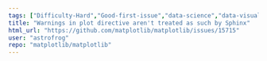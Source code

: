 ```yaml
---
tags: ["Difficulty-Hard","Good-first-issue","data-science","data-visualization","gtk","matplotlib","plotting","python","qt","tk","topic-sphinx-extension","wx"]
title: "Warnings in plot directive aren't treated as such by Sphinx"
html_url: "https://github.com/matplotlib/matplotlib/issues/15715"
user: "astrofrog"
repo: "matplotlib/matplotlib"
---
```


